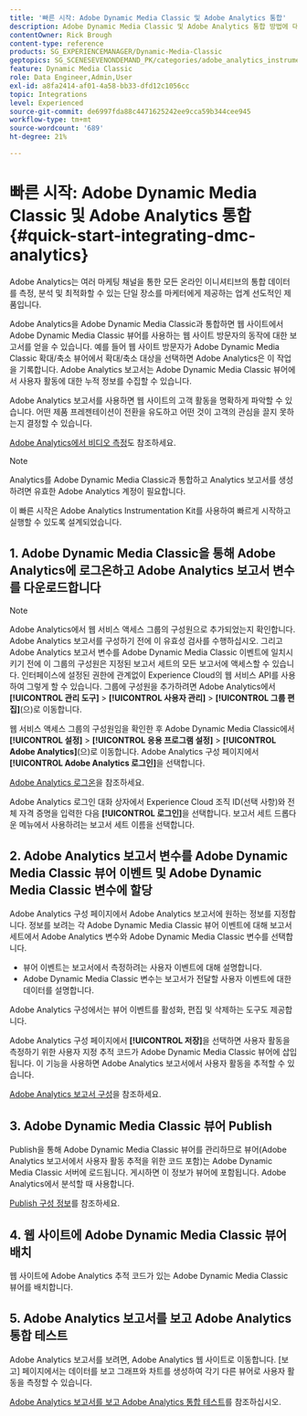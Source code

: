```yaml
---
title: '빠른 시작: Adobe Dynamic Media Classic 및 Adobe Analytics 통합'
description: Adobe Dynamic Media Classic 및 Adobe Analytics 통합 방법에 대한 소개 및 빠른 시작입니다.
contentOwner: Rick Brough
content-type: reference
products: SG_EXPERIENCEMANAGER/Dynamic-Media-Classic
geptopics: SG_SCENESEVENONDEMAND_PK/categories/adobe_analytics_instrumentation_kit
feature: Dynamic Media Classic
role: Data Engineer,Admin,User
exl-id: a8fa2414-af01-4a58-bb33-dfd12c1056cc
topic: Integrations
level: Experienced
source-git-commit: de6997fda88c4471625242ee9cca59b344cee945
workflow-type: tm+mt
source-wordcount: '689'
ht-degree: 21%

---
```


# 빠른 시작: Adobe Dynamic Media Classic 및 Adobe Analytics 통합 {#quick-start-integrating-dmc-analytics}

Adobe Analytics는 여러 마케팅 채널을 통한 모든 온라인 이니셔티브의 통합 데이터를 측정, 분석 및 최적화할 수 있는 단일 장소를 마케터에게 제공하는 업계 선도적인 제품입니다.

Adobe Analytics을 Adobe Dynamic Media Classic과 통합하면 웹 사이트에서 Adobe Dynamic Media Classic 뷰어를 사용하는 웹 사이트 방문자의 동작에 대한 보고서를 얻을 수 있습니다. 예를 들어 웹 사이트 방문자가 Adobe Dynamic Media Classic 확대/축소 뷰어에서 확대/축소 대상을 선택하면 Adobe Analytics은 이 작업을 기록합니다. Adobe Analytics 보고서는 Adobe Dynamic Media Classic 뷰어에서 사용자 활동에 대한 누적 정보를 수집할 수 있습니다.

Adobe Analytics 보고서를 사용하면 웹 사이트의 고객 활동을 명확하게 파악할 수 있습니다. 어떤 제품 프레젠테이션이 전환을 유도하고 어떤 것이 고객의 관심을 끌지 못하는지 결정할 수 있습니다.

[Adobe Analytics에서 비디오 측정](https://experienceleague.adobe.com/en/docs/media-analytics/using/media-overview)도 참조하세요.

>[!NOTE]
>
>Analytics를 Adobe Dynamic Media Classic과 통합하고 Analytics 보고서를 생성하려면 유효한 Adobe Analytics 계정이 필요합니다.

이 빠른 시작은 Adobe Analytics Instrumentation Kit를 사용하여 빠르게 시작하고 실행할 수 있도록 설계되었습니다.

## 1. Adobe Dynamic Media Classic을 통해 Adobe Analytics에 로그온하고 Adobe Analytics 보고서 변수를 다운로드합니다

>[!NOTE]
>
>Adobe Analytics에서 웹 서비스 액세스 그룹의 구성원으로 추가되었는지 확인합니다. Adobe Analytics 보고서를 구성하기 전에 이 유효성 검사를 수행하십시오. 그리고 Adobe Analytics 보고서 변수를 Adobe Dynamic Media Classic 이벤트에 일치시키기 전에 이 그룹의 구성원은 지정된 보고서 세트의 모든 보고서에 액세스할 수 있습니다. 인터페이스에 설정된 권한에 관계없이 Experience Cloud의 웹 서비스 API를 사용하여 그렇게 할 수 있습니다. 그룹에 구성원을 추가하려면 Adobe Analytics에서 **[!UICONTROL 관리 도구]** > **[!UICONTROL 사용자 관리]** > **[!UICONTROL 그룹 편집]**(으)로 이동합니다.

웹 서비스 액세스 그룹의 구성원임을 확인한 후 Adobe Dynamic Media Classic에서 **[!UICONTROL 설정]** > **[!UICONTROL 응용 프로그램 설정]** > **[!UICONTROL Adobe Analytics]**(으)로 이동합니다. Adobe Analytics 구성 페이지에서 **[!UICONTROL Adobe Analytics 로그인]**&#x200B;을 선택합니다.

[Adobe Analytics 로그온](log-analytics.md#log_in_to_adobe_analytics)을 참조하세요.

Adobe Analytics 로그인 대화 상자에서 Experience Cloud 조직 ID(선택 사항)와 전체 자격 증명을 입력한 다음 **[!UICONTROL 로그인]**&#x200B;을 선택합니다. 보고서 세트 드롭다운 메뉴에서 사용하려는 보고서 세트 이름을 선택합니다.

## 2. Adobe Analytics 보고서 변수를 Adobe Dynamic Media Classic 뷰어 이벤트 및 Adobe Dynamic Media Classic 변수에 할당

Adobe Analytics 구성 페이지에서 Adobe Analytics 보고서에 원하는 정보를 지정합니다. 정보를 보려는 각 Adobe Dynamic Media Classic 뷰어 이벤트에 대해 보고서 세트에서 Adobe Analytics 변수와 Adobe Dynamic Media Classic 변수를 선택합니다.

* 뷰어 이벤트는 보고서에서 측정하려는 사용자 이벤트에 대해 설명합니다.
* Adobe Dynamic Media Classic 변수는 보고서가 전달할 사용자 이벤트에 대한 데이터를 설명합니다.

Adobe Analytics 구성에서는 뷰어 이벤트를 활성화, 편집 및 삭제하는 도구도 제공합니다.

Adobe Analytics 구성 페이지에서 **[!UICONTROL 저장]**&#x200B;을 선택하면 사용자 활동을 측정하기 위한 사용자 지정 추적 코드가 Adobe Dynamic Media Classic 뷰어에 삽입됩니다. 이 기능을 사용하면 Adobe Analytics 보고서에서 사용자 활동을 추적할 수 있습니다.

[Adobe Analytics 보고서 구성](configuring-analytics-reports.md#configuring_adobe_analytics_reports)을 참조하세요.

## 3. Adobe Dynamic Media Classic 뷰어 Publish

Publish을 통해 Adobe Dynamic Media Classic 뷰어를 관리하므로 뷰어(Adobe Analytics 보고서에서 사용자 활동 추적을 위한 코드 포함)는 Adobe Dynamic Media Classic 서버에 로드됩니다. 게시하면 이 정보가 뷰어에 포함됩니다. Adobe Analytics에서 분석할 때 사용합니다.

[Publish 구성 정보](publishing-analytics-configuration-information.md#publishing_adobe_analytics_configuration_information)를 참조하세요.

## 4. 웹 사이트에 Adobe Dynamic Media Classic 뷰어 배치

웹 사이트에 Adobe Analytics 추적 코드가 있는 Adobe Dynamic Media Classic 뷰어를 배치합니다.

## 5. Adobe Analytics 보고서를 보고 Adobe Analytics 통합 테스트

Adobe Analytics 보고서를 보려면, Adobe Analytics 웹 사이트로 이동합니다. [보고] 페이지에서는 데이터를 보고 그래프와 차트를 생성하여 각기 다른 뷰어로 사용자 활동을 측정할 수 있습니다.

[Adobe Analytics 보고서를 보고 Adobe Analytics 통합 테스트](testing-integration-viewing-analytics-report.md#testing_the_integration_by_viewing_an_adobe_analytics_report)를 참조하십시오.
